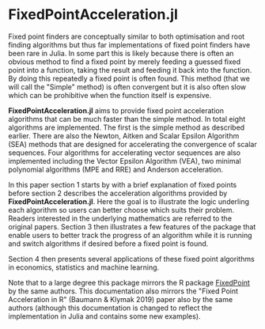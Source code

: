 # FixedPointAcceleration.jl

Fixed point finders are conceptually similar to both optimisation and root finding algorithms but thus far implementations of fixed point finders have been rare in Julia. In some part this is likely because there is often an obvious method to find a fixed point by merely feeding a guessed fixed point into a function, taking the result and feeding it back into the function. By doing this repeatedly a fixed point is often found. This method (that we will call the "Simple" method) is often convergent but it is also often slow which can be prohibitive when the function itself is expensive.

**FixedPointAcceleration.jl** aims to provide fixed point acceleration algorithms that can be much faster than the simple method. In total eight algorithms are implemented. The first is the simple method as described earlier. There are also the Newton, Aitken and Scalar Epsilon Algorithm (SEA) methods that are designed for accelerating the convergence of scalar sequences. Four algorithms for accelerating vector sequences are also implemented including the Vector Epsilon Algorithm (VEA), two minimal polynomial algorithms (MPE and RRE)  and Anderson acceleration.

In this paper section 1 starts by with a brief explanation of fixed points before section 2 describes the acceleration algorithms provided by **FixedPointAcceleration.jl**. Here the goal is  to illustrate the logic underling each algorithm so users can better choose which suits their problem. Readers interested in the underlying mathematics are referred to the original papers. Section 3 then illustrates a few features of the package that enable users to better track the progress of an algorithm while it is running and switch algorithms if desired before a fixed point is found.

Section 4 then presents several applications of these fixed point algorithms in economics, statistics and machine learning.

Note that to a large degree this package mirrors the R package [FixedPoint](https://cran.r-project.org/package=FixedPoint) by the same authors. This documentation also mirrors the "Fixed Point Acceleration in R" (Baumann & Klymak 2019) paper also by the same authors (although this documentation is changed to reflect the implementation in Julia and contains some new examples).
